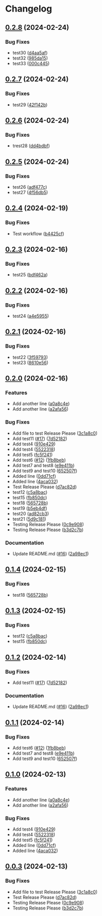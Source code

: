 # Changelog

## [0.2.8](https://github.com/daniel-mizuki/leetcode-solutions/compare/v0.2.7...v0.2.8) (2024-02-24)


### Bug Fixes

* test30 ([d4aa5af](https://github.com/daniel-mizuki/leetcode-solutions/commit/d4aa5af45c0ca04dca784a5d2ffc221f8ab7e82e))
* test32 ([985da15](https://github.com/daniel-mizuki/leetcode-solutions/commit/985da1588b42ec8b1e0ba305ea4893fe0a87e267))
* test33 ([000c445](https://github.com/daniel-mizuki/leetcode-solutions/commit/000c445560f5d71c48f387ee94628e3ea2f36612))

## [0.2.7](https://github.com/daniel-mizuki/leetcode-solutions/compare/v0.2.6...v0.2.7) (2024-02-24)


### Bug Fixes

* test29 ([42f142b](https://github.com/daniel-mizuki/leetcode-solutions/commit/42f142bf31016cea10f59190978447ac0ab56f21))

## [0.2.6](https://github.com/daniel-mizuki/leetcode-solutions/compare/v0.2.5...v0.2.6) (2024-02-24)


### Bug Fixes

* trest28 ([dd4bdbf](https://github.com/daniel-mizuki/leetcode-solutions/commit/dd4bdbfd89f975ff6b53a055cf99787e06971023))

## [0.2.5](https://github.com/daniel-mizuki/leetcode-solutions/compare/v0.2.4...v0.2.5) (2024-02-24)


### Bug Fixes

* test26 ([adf477c](https://github.com/daniel-mizuki/leetcode-solutions/commit/adf477c477af332a91ba9beb72cad5ccb1deae08))
* test27 ([4f56db5](https://github.com/daniel-mizuki/leetcode-solutions/commit/4f56db563fa4fa7fb2375a53931798ccab931812))

## [0.2.4](https://github.com/daniel-mizuki/leetcode-solutions/compare/v0.2.3...v0.2.4) (2024-02-19)


### Bug Fixes

* Test workflow ([b4425cf](https://github.com/daniel-mizuki/leetcode-solutions/commit/b4425cf131f8f305466f4d4287d8161d598b97b0))

## [0.2.3](https://github.com/daniel-mizuki/leetcode-solutions/compare/v0.2.2...v0.2.3) (2024-02-16)


### Bug Fixes

* test25 ([bdf462a](https://github.com/daniel-mizuki/leetcode-solutions/commit/bdf462ab9009d5b4d6e54c2f85b723ba060e049f))

## [0.2.2](https://github.com/daniel-mizuki/leetcode-solutions/compare/v0.2.1...v0.2.2) (2024-02-16)


### Bug Fixes

* test24 ([a4e5955](https://github.com/daniel-mizuki/leetcode-solutions/commit/a4e5955f468fd9cfaf499b62e712d7abfb4fd3b7))

## [0.2.1](https://github.com/daniel-mizuki/leetcode-solutions/compare/v0.2.0...v0.2.1) (2024-02-16)


### Bug Fixes

* test22 ([3f59793](https://github.com/daniel-mizuki/leetcode-solutions/commit/3f597935d356c1a431019f51c26aab6df57deb62))
* test23 ([8610e56](https://github.com/daniel-mizuki/leetcode-solutions/commit/8610e566032cf46bcb7c3311678c7d294631ea16))

## [0.2.0](https://github.com/daniel-mizuki/leetcode-solutions/compare/v0.1.4...v0.2.0) (2024-02-16)


### Features

* Add another line ([a0a8c4e](https://github.com/daniel-mizuki/leetcode-solutions/commit/a0a8c4ed7971c527fa457d6d7eff32551d51c068))
* Add another line ([a2afa56](https://github.com/daniel-mizuki/leetcode-solutions/commit/a2afa56bf0bd284eba2beda3a68dfe72c5ead693))


### Bug Fixes

* Add file to test Release Please ([3c1a8c0](https://github.com/daniel-mizuki/leetcode-solutions/commit/3c1a8c091318d7e909f2067b6b6c097d1483617e))
* Add test11 ([#17](https://github.com/daniel-mizuki/leetcode-solutions/issues/17)) ([7d52182](https://github.com/daniel-mizuki/leetcode-solutions/commit/7d52182b9f74489918721f0bd0a68578e5f32a62))
* Add test4 ([910e429](https://github.com/daniel-mizuki/leetcode-solutions/commit/910e4299c1808f0ca90912755edf6d23930836b6))
* Add test4 ([5522318](https://github.com/daniel-mizuki/leetcode-solutions/commit/5522318b5f1f47adc5e2e4da5638b3344226f034))
* Add test5 ([fc5f241](https://github.com/daniel-mizuki/leetcode-solutions/commit/fc5f2410205dfb212d07b346f1e35654ed449a91))
* Add test6 ([#12](https://github.com/daniel-mizuki/leetcode-solutions/issues/12)) ([1fb8beb](https://github.com/daniel-mizuki/leetcode-solutions/commit/1fb8beb0b5a677fbb8b77585e39a2324605803e4))
* Add test7 and test8 ([e9e411b](https://github.com/daniel-mizuki/leetcode-solutions/commit/e9e411bfc6c82b6b0d8ff5a0e4154dac28dc8cfa))
* Add test9 and test10 ([652507f](https://github.com/daniel-mizuki/leetcode-solutions/commit/652507f6e8d2a553bd0bccfadd99f3cc253c9018))
* Added line ([0dd71cf](https://github.com/daniel-mizuki/leetcode-solutions/commit/0dd71cff831bfca7677837eba7a4ca87c279af21))
* Added line ([4aca032](https://github.com/daniel-mizuki/leetcode-solutions/commit/4aca032abe732fd173ef25142a4cc263580e09b0))
* Test Release Please ([d7ac82d](https://github.com/daniel-mizuki/leetcode-solutions/commit/d7ac82d2af7e924e6868aeee8138e4988948264a))
* test12 ([c5a8bac](https://github.com/daniel-mizuki/leetcode-solutions/commit/c5a8bace6cf7286bb9d4e7216102b708993f9add))
* test15 ([fb850dc](https://github.com/daniel-mizuki/leetcode-solutions/commit/fb850dcf446be62659962b3e9647a6e0556fef70))
* test18 ([565728b](https://github.com/daniel-mizuki/leetcode-solutions/commit/565728bc21acf08068d94471e97fd80490a8b729))
* test19 ([b5eb4df](https://github.com/daniel-mizuki/leetcode-solutions/commit/b5eb4dfeb2d4db81f7ea5de63824ebe55a7ceafe))
* test20 ([ad82cb3](https://github.com/daniel-mizuki/leetcode-solutions/commit/ad82cb3e83559b3bc8c7ad731147b5ebcde34965))
* test21 ([5d9c181](https://github.com/daniel-mizuki/leetcode-solutions/commit/5d9c181a6997979508cf538d5b4fc99933a81feb))
* Testing Release Please ([0c9e908](https://github.com/daniel-mizuki/leetcode-solutions/commit/0c9e908e43cf803f18326787731d417bfad9e812))
* Testing Release Please ([b3d2c7b](https://github.com/daniel-mizuki/leetcode-solutions/commit/b3d2c7b75fb361d6c7a85e02d7d5b0dcf672e002))


### Documentation

* Update README.md ([#16](https://github.com/daniel-mizuki/leetcode-solutions/issues/16)) ([2a98ec1](https://github.com/daniel-mizuki/leetcode-solutions/commit/2a98ec14940dda6ec82094978d588fa698d489e0))

## [0.1.4](https://github.com/daniel-mizuki/leetcode-solutions/compare/v0.1.3...v0.1.4) (2024-02-15)


### Bug Fixes

* test18 ([565728b](https://github.com/daniel-mizuki/leetcode-solutions/commit/565728bc21acf08068d94471e97fd80490a8b729))

## [0.1.3](https://github.com/daniel-mizuki/leetcode-solutions/compare/v0.1.2...v0.1.3) (2024-02-15)


### Bug Fixes

* test12 ([c5a8bac](https://github.com/daniel-mizuki/leetcode-solutions/commit/c5a8bace6cf7286bb9d4e7216102b708993f9add))
* test15 ([fb850dc](https://github.com/daniel-mizuki/leetcode-solutions/commit/fb850dcf446be62659962b3e9647a6e0556fef70))

## [0.1.2](https://github.com/daniel-mizuki/leetcode-solutions/compare/v0.1.1...v0.1.2) (2024-02-14)


### Bug Fixes

* Add test11 ([#17](https://github.com/daniel-mizuki/leetcode-solutions/issues/17)) ([7d52182](https://github.com/daniel-mizuki/leetcode-solutions/commit/7d52182b9f74489918721f0bd0a68578e5f32a62))


### Documentation

* Update README.md ([#16](https://github.com/daniel-mizuki/leetcode-solutions/issues/16)) ([2a98ec1](https://github.com/daniel-mizuki/leetcode-solutions/commit/2a98ec14940dda6ec82094978d588fa698d489e0))

## [0.1.1](https://github.com/daniel-mizuki/leetcode-solutions/compare/v0.1.0...v0.1.1) (2024-02-14)


### Bug Fixes

* Add test6 ([#12](https://github.com/daniel-mizuki/leetcode-solutions/issues/12)) ([1fb8beb](https://github.com/daniel-mizuki/leetcode-solutions/commit/1fb8beb0b5a677fbb8b77585e39a2324605803e4))
* Add test7 and test8 ([e9e411b](https://github.com/daniel-mizuki/leetcode-solutions/commit/e9e411bfc6c82b6b0d8ff5a0e4154dac28dc8cfa))
* Add test9 and test10 ([652507f](https://github.com/daniel-mizuki/leetcode-solutions/commit/652507f6e8d2a553bd0bccfadd99f3cc253c9018))

## [0.1.0](https://github.com/daniel-mizuki/leetcode-solutions/compare/v0.0.3...v0.1.0) (2024-02-13)


### Features

* Add another line ([a0a8c4e](https://github.com/daniel-mizuki/leetcode-solutions/commit/a0a8c4ed7971c527fa457d6d7eff32551d51c068))
* Add another line ([a2afa56](https://github.com/daniel-mizuki/leetcode-solutions/commit/a2afa56bf0bd284eba2beda3a68dfe72c5ead693))


### Bug Fixes

* Add test4 ([910e429](https://github.com/daniel-mizuki/leetcode-solutions/commit/910e4299c1808f0ca90912755edf6d23930836b6))
* Add test4 ([5522318](https://github.com/daniel-mizuki/leetcode-solutions/commit/5522318b5f1f47adc5e2e4da5638b3344226f034))
* Add test5 ([fc5f241](https://github.com/daniel-mizuki/leetcode-solutions/commit/fc5f2410205dfb212d07b346f1e35654ed449a91))
* Added line ([0dd71cf](https://github.com/daniel-mizuki/leetcode-solutions/commit/0dd71cff831bfca7677837eba7a4ca87c279af21))
* Added line ([4aca032](https://github.com/daniel-mizuki/leetcode-solutions/commit/4aca032abe732fd173ef25142a4cc263580e09b0))

## [0.0.3](https://github.com/daniel-mizuki/leetcode-solutions/compare/0.0.2...v0.0.3) (2024-02-13)


### Bug Fixes

* Add file to test Release Please ([3c1a8c0](https://github.com/daniel-mizuki/leetcode-solutions/commit/3c1a8c091318d7e909f2067b6b6c097d1483617e))
* Test Release Please ([d7ac82d](https://github.com/daniel-mizuki/leetcode-solutions/commit/d7ac82d2af7e924e6868aeee8138e4988948264a))
* Testing Release Please ([0c9e908](https://github.com/daniel-mizuki/leetcode-solutions/commit/0c9e908e43cf803f18326787731d417bfad9e812))
* Testing Release Please ([b3d2c7b](https://github.com/daniel-mizuki/leetcode-solutions/commit/b3d2c7b75fb361d6c7a85e02d7d5b0dcf672e002))
